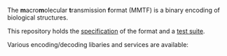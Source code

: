 
The **m**acro**m**olecular **t**ransmission **f**ormat (MMTF) is a binary encoding of biological structures.

This repository holds the [specification](spec.md) of the format and a [test suite](test-suite/).

Various encoding/decoding libaries and services are available:

